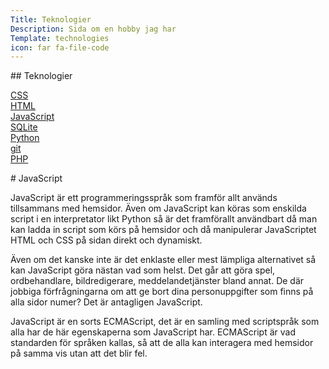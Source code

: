 ```yaml
---
Title: Teknologier
Description: Sida om en hobby jag har
Template: technologies
icon: far fa-file-code
---
```


<div class="sidebar left" markdown="1">
## Teknologier

[CSS](css)  
[HTML](html)  
[JavaScript](javascript)  
[SQLite](sqlite)  
[Python](python)  
[git](git)  
[PHP](php)  
</div>

<div class="content-small" markdown="1">
# JavaScript

JavaScript är ett programmeringsspråk som framför allt används tillsammans med hemsidor. Även om JavaScript kan köras som enskilda script i en interpretator likt Python så är det framförallt användbart då man kan ladda in script som körs på hemsidor och då manipulerar JavaScriptet HTML och CSS på sidan direkt och dynamiskt.

Även om det kanske inte är det enklaste eller mest lämpliga alternativet så kan JavaScript göra nästan vad som helst. Det går att göra spel, ordbehandlare, bildredigerare, meddelandetjänster bland annat. De där jobbiga förfrågningarna om att ge bort dina personuppgifter som finns på alla sidor numer? Det är antagligen JavaScript.

JavaScript är en sorts ECMAScript, det är en samling med scriptspråk som alla har de här egenskaperna som JavaScript har. ECMAScript är vad standarden för språken kallas, så att de alla kan interagera med hemsidor på samma vis utan att det blir fel.
